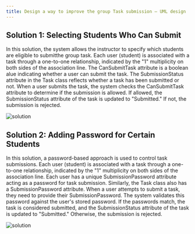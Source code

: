 ```yaml
---
title: Design a way to improve the group Task submission – UML design
---
```


## Solution 1: Selecting Students Who Can Submit

In this solution, the system allows the instructor to specify which students are eligible to
submitthe group task. Each user (student) is associated with a task through a one-to-one
relationship, indicated by the "1" multiplicity on both sides of the association line. The
CanSubmitTask attribute is a boolean alue indicating whether a user can submit the task. The
SubmissionStatus attribute in the Task class reflects whether a task has been submitted or not. When
a user submits the task, the system checks the CanSubmitTask attribute to determine if the
submission is allowed. If allowed, the SubmissionStatus attribute of the task is updated to
"Submitted." If not, the submission is rejected.

![solution](Solution_1.png)

## Solution 2: Adding Password for Certain Students

In this solution, a password-based approach is used to control task submissions. Each user (student)
is associated with a task through a one-to-one relationship, indicated by the "1" multiplicity on
both sides of the association line. Each user has a unique SubmissionPassword attribute acting as a
password for task submission. Similarly, the Task class also has a SubmissionPassword attribute.
When a user attempts to submit a task, they need to provide their SubmissionPassword. The system
validates this password against the user's stored password. If the passwords match, the task is
considered submitted, and the SubmissionStatus attribute of the task is updated to "Submitted."
Otherwise, the submission is rejected.

![solution](Solution_2.png)
